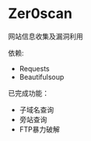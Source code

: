 Zer0scan
========

网站信息收集及漏洞利用

依赖:  
- Requests
- Beautifulsoup

已完成功能：  
- 子域名查询
- 旁站查询
- FTP暴力破解
